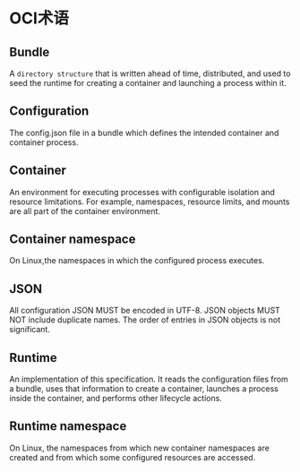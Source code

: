# OCI术语
## Bundle
A `directory structure` that is written ahead of time, distributed, and used to seed the runtime for creating a container and launching a process within it.

## Configuration
The config.json file in a bundle which defines the intended container and container process.

## Container
An environment for executing processes with configurable isolation and resource limitations. For example, namespaces, resource limits, and mounts are all part of the container environment.

## Container namespace
On Linux,the namespaces in which the configured process executes.

## JSON
All configuration JSON MUST be encoded in UTF-8. JSON objects MUST NOT include duplicate names. The order of entries in JSON objects is not significant.

## Runtime
An implementation of this specification. It reads the configuration files from a bundle, uses that information to create a container, launches a process inside the container, and performs other lifecycle actions.

## Runtime namespace
On Linux, the namespaces from which new container namespaces are created and from which some configured resources are accessed.